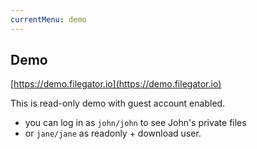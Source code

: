 ```yaml
---
currentMenu: demo
---
```


## Demo
[https://demo.filegator.io](https://demo.filegator.io)

This is read-only demo with guest account enabled.

- you can log in as `john/john` to see John's private files
- or `jane/jane` as readonly + download user.
